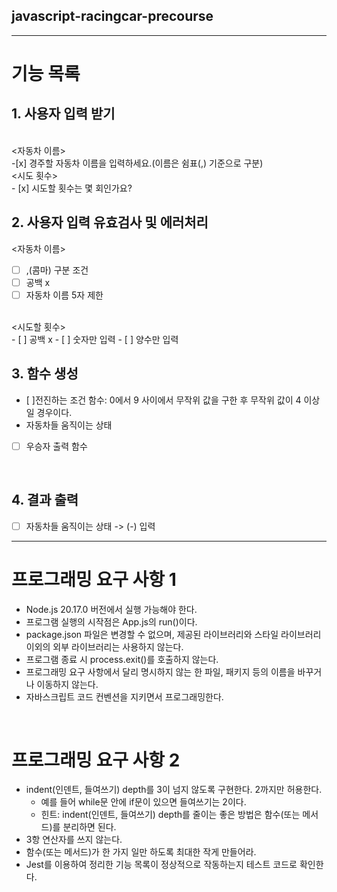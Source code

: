 ## javascript-racingcar-precourse 
---
# 기능 목록
## 1. 사용자 입력 받기
<br/> 
<자동차 이름> <br/> 
  -[x] 경주할 자동차 이름을 입력하세요.(이름은 쉼표(,) 기준으로 구분)

<br/>  
<시도 횟수><br/> 
 - [x] 시도할 횟수는 몇 회인가요?

 <br/> 

## 2. 사용자 입력 유효검사 및 에러처리 <br/> 
 <자동차 이름>
  - [ ] ,(콤마) 구분 조건
  - [ ] 공백 x
  - [ ] 자동차 이름 5자 제한

<br/> 
 <시도할 횟수> <br/> 
  - [ ] 공백 x
  - [ ] 숫자만 입력
  - [ ] 양수만 입력

<br/>  

## 3. 함수 생성 <br/> 
 - [ ]전진하는 조건 함수: 0에서 9 사이에서 무작위 값을 구한 후 무작위 값이 4 이상일 경우이다.
 - 자동차들 움직이는 상태
 - [ ] 우승자 출력 함수

<br/>

## 4. 결과 출력 <br/> 
 - [ ] 자동차들 움직이는 상태 -> (-) 입력

-----


# 프로그래밍 요구 사항 1
- Node.js 20.17.0 버전에서 실행 가능해야 한다.
- 프로그램 실행의 시작점은 App.js의 run()이다.
- package.json 파일은 변경할 수 없으며, 제공된 라이브러리와 스타일 라이브러리 이외의 외부 라이브러리는 사용하지 않는다.
- 프로그램 종료 시 process.exit()를 호출하지 않는다.
- 프로그래밍 요구 사항에서 달리 명시하지 않는 한 파일, 패키지 등의 이름을 바꾸거나 이동하지 않는다.
- 자바스크립트 코드 컨벤션을 지키면서 프로그래밍한다.

<br/> 

# 프로그래밍 요구 사항 2
- indent(인덴트, 들여쓰기) depth를 3이 넘지 않도록 구현한다. 2까지만 허용한다.
  - 예를 들어 while문 안에    if문이 있으면 들여쓰기는 2이다.
  - 힌트: indent(인덴트, 들여쓰기) depth를 줄이는 좋은 방법은 함수(또는 메서드)를 분리하면 된다.
- 3항 연산자를 쓰지 않는다.
- 함수(또는 메서드)가 한 가지 일만 하도록 최대한 작게 만들어라.
- Jest를 이용하여 정리한 기능 목록이 정상적으로 작동하는지 테스트 코드로 확인한다.
